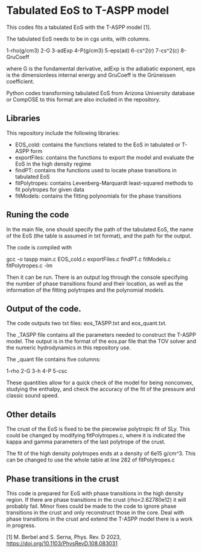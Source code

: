 # Tabulated EoS to T-ASPP model

This codes fits a tabulated EoS with the T-ASPP model [1].

The tabulated EoS needs to be in cgs units, with columns.

1-rho(g/cm3) 2-G 3-adExp 4-P(g/cm3) 5-eps(ad) 6-cs^2(r) 7-cs^2(c) 8-GruCoeff 

where G is the fundamental derivative, adExp is the adiabatic exponent, eps is the dimensionless internal energy and GruCoeff is the Grüneissen coefficient.

Python codes transforming tabulated EoS from Arizona University database or CompOSE to this format are also included in the repository.

## Libraries
This repository include the following libraries:
* EOS_cold: contains the functions related to the EoS in tabulated or T-ASPP form
* exportFiles: contains the functions to export the model and evaluate the EoS in the high density regime
* findPT: contains the functions used to locate phase transitions in tabulated EoS
* fitPolytropes: contains Levenberg-Marquardt least-squared methods to fit polytropes for given data
* fitModels: contains the fitting polynomials for the phase transitions

## Runing the code

In the main file, one should specify the path of the tabulated EoS, the name of the EoS (the table is assumed in txt format), and the path for the output.

The code is compiled with 

gcc -o taspp main.c EOS_cold.c exportFiles.c findPT.c fitModels.c fitPolytropes.c -lm

Then it can be run. There is an output log through the console specifying the number of phase transitions found and their location, as well as the information of the fitting polytropes and the polynomial models.

## Output of the code.

The code outputs two txt files: eos_TASPP.txt and eos_quant.txt.

The _TASPP file contains all the parameters needed to construct the T-ASPP model. The output is in the format of the eos.par file that the TOV solver and the numeric hydrodynamics in this repository use.

The _quant file contains five columns: 

1-rho  2-G  3-h  4-P  5-csc

These quantities allow for a quick check of the model for being nonconvex, studying the enthalpy, and check the accuracy of the fit of the pressure and classic sound speed.

## Other details

The crust of the EoS is fixed to be the piecewise polytropic fit of SLy. This could be changed by modifying fitPolytropes.c, where it is indicated the kappa and gamma parameters of the last polytrope of the crust.

The fit of the high density polytropes ends at a density of 6e15 g/cm^3. This can be changed to use the whole table at line 282 of fitPolytropes.c

## Phase transitions in the crust

This code is prepared for EoS with phase transitions in the high density region. If there are phase transitions in the crust (rho<2.62780e12) it will probably fail. Minor fixes could be made to the code to ignore phase transitions in the crust and only reconstruct those in the core. Deal with phase transitions in the crust and extend the T-ASPP model there is a work in progress.



[1] M. Berbel and S. Serna, Phys. Rev. D 2023, https://doi.org/10.1103/PhysRevD.108.083031
